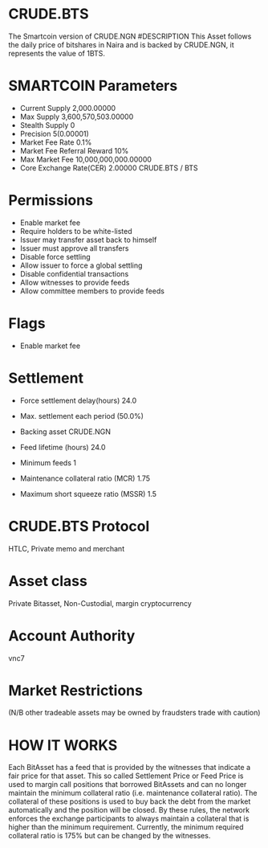 # CRUDE.BTS
The Smartcoin version of CRUDE.NGN
#DESCRIPTION
This Asset follows the daily price of bitshares in Naira and is backed by CRUDE.NGN, it represents the value of 1BTS.

# SMARTCOIN Parameters
- Current Supply 2,000.00000
- Max Supply 3,600,570,503.00000
- Stealth Supply 0
- Precision 5(0.00001)
- Market Fee Rate 0.1%
- Market Fee Referral Reward 10%
- Max Market Fee 10,000,000,000.00000
- Core Exchange Rate(CER) 2.00000 CRUDE.BTS / BTS

# Permissions
- Enable market fee
- Require holders to be white-listed
- Issuer may transfer asset back to himself
- Issuer must approve all transfers
- Disable force settling
- Allow issuer to force a global settling
- Disable confidential transactions
- Allow witnesses to provide feeds
- Allow committee members to provide feeds
# Flags
- Enable market fee

# Settlement
- Force settlement delay(hours) 24.0
- Max. settlement each period (50.0%)

- Backing asset CRUDE.NGN
- Feed lifetime (hours) 24.0
- Minimum feeds 1
- Maintenance collateral ratio (MCR) 1.75
- Maximum short squeeze ratio (MSSR) 1.5

# CRUDE.BTS Protocol
HTLC, Private memo and merchant
# Asset class
 Private Bitasset, Non-Custodial, margin cryptocurrency
# Account Authority
vnc7
# Market Restrictions
(N/B other tradeable assets may be owned by fraudsters trade with caution)

# HOW IT WORKS
Each BitAsset has a feed that is provided by the witnesses that indicate a fair price for that asset.
This so called Settlement Price or Feed Price is used to margin call positions that borrowed BitAssets and can no longer maintain the minimum collateral ratio (i.e. maintenance collateral ratio).
The collateral of these positions is used to buy back the debt from the market automatically and the position will be closed.
By these rules, the network enforces the exchange participants to always maintain a collateral that is higher than the minimum requirement.
Currently, the minimum required collateral ratio is 175% but can be changed by the witnesses.
